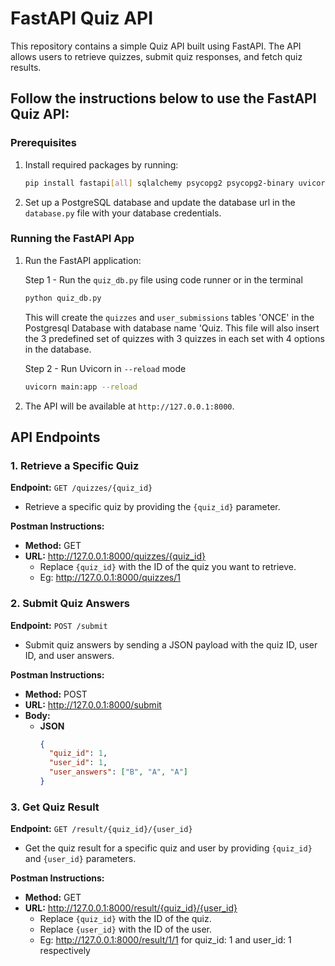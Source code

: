 # FastAPI Quiz API

This repository contains a simple Quiz API built using FastAPI. The API allows users to retrieve quizzes, submit quiz responses, and fetch quiz results.

## Follow the instructions below to use the FastAPI Quiz API:

### Prerequisites

1. Install required packages by running:
    
    ```bash
    pip install fastapi[all] sqlalchemy psycopg2 psycopg2-binary uvicorn[standard]

    ```

2. Set up a PostgreSQL database and update the database url in the `database.py` file with your database credentials.

### Running the FastAPI App

1. Run the FastAPI application:

    Step 1 - Run the `quiz_db.py` file using code runner or in the terminal 

    ```bash
    python quiz_db.py
    ```

    This will create the `quizzes` and `user_submissions` tables 'ONCE' in the Postgresql Database with database name 'Quiz. This file will also insert the 3 predefined set of quizzes with 3 quizzes in each set with 4 options in the database.
    
    Step 2 - Run Uvicorn in `--reload` mode

    ```bash
    uvicorn main:app --reload
    ```


2. The API will be available at `http://127.0.0.1:8000`.

## API Endpoints

### 1. Retrieve a Specific Quiz

**Endpoint:** `GET /quizzes/{quiz_id}`

- Retrieve a specific quiz by providing the `{quiz_id}` parameter.

**Postman Instructions:**
- **Method:** GET
- **URL:** http://127.0.0.1:8000/quizzes/{quiz_id}
  - Replace `{quiz_id}` with the ID of the quiz you want to retrieve.
  - Eg: http://127.0.0.1:8000/quizzes/1

### 2. Submit Quiz Answers

**Endpoint:** `POST /submit`

- Submit quiz answers by sending a JSON payload with the quiz ID, user ID, and user answers.

**Postman Instructions:**
- **Method:** POST
- **URL:** http://127.0.0.1:8000/submit
- **Body:**
  - **JSON**
    ```json
    {
      "quiz_id": 1,
      "user_id": 1,
      "user_answers": ["B", "A", "A"]
    }
    ```

### 3. Get Quiz Result

**Endpoint:** `GET /result/{quiz_id}/{user_id}`

- Get the quiz result for a specific quiz and user by providing `{quiz_id}` and `{user_id}` parameters.

**Postman Instructions:**
- **Method:** GET
- **URL:** http://127.0.0.1:8000/result/{quiz_id}/{user_id}
  - Replace `{quiz_id}` with the ID of the quiz.
  - Replace `{user_id}` with the ID of the user.
  - Eg: http://127.0.0.1:8000/result/1/1 for quiz_id: 1 and user_id: 1 respectively
